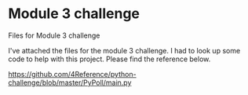 # Module 3 challenge
 Files for Module 3 challenge

I've attached the files for the module 3 challenge. I had to look up some code to help with this project. Please find the reference below.

https://github.com/4Reference/python-challenge/blob/master/PyPoll/main.py
